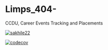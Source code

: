 # Limps_404-
CCDU, Career Events Tracking and Placements

[![sakhile22](https://circleci.com/gh/sakhile22/software-design-project/tree/Students.svg?style=svg)](https://circleci.com/gh/sakhile22/software-design-project/tree/Students)

[![codecov](https://codecov.io/gh/sakhile22/software-design-project/branch/Students/graph/badge.svg)](https://codecov.io/gh/sakhile22/software-design-project)
